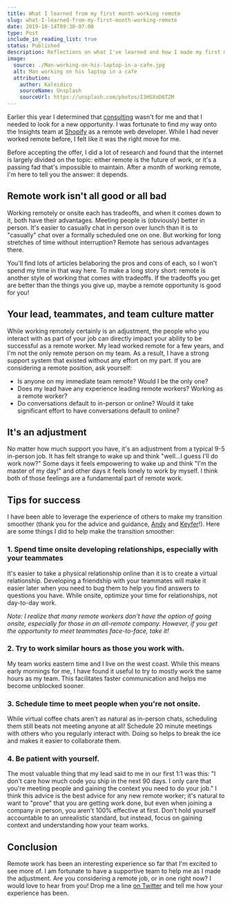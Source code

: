 ```yaml
---
title: What I learned from my first month working remote
slug: what-I-learned-from-my-first-month-working-remote
date: 2019-10-14T09:30-07:00
type: Post
include_in_reading_list: true
status: Published
description: Reflections on what I've learned and how I made my first month a success.
image:
  source: ./Man-working-on-his-laptop-in-a-cafe.jpg
  alt: Man working on his laptop in a cafe
  attribution:
    author: Kaleidico
    sourceName: Unsplash
    sourceUrl: https://unsplash.com/photos/I3HSXoD6TZM
---
```


Earlier this year I determined that [consulting][1] wasn't for me and that I needed to look for a new opportunity. I was fortunate to find my way onto the Insights team at [Shopify][2] as a remote web developer. While I had never worked remote before, I felt like it was the right move for me.

Before accepting the offer, I did a lot of research and found that the internet is largely divided on the topic: either remote is the future of work, or it's a passing fad that's impossible to maintain. After a month of working remote, I'm here to tell you the answer: it depends.

## Remote work isn't all good or all bad

Working remotely or onsite each has tradeoffs, and when it comes down to it, both have their advantages. Meeting people is (obviously) better in person. It's easier to casually chat in person over lunch than it is to "casually" chat over a formally scheduled one on one. But working for long stretches of time without interruption? Remote has serious advantages there.

You'll find lots of articles belaboring the pros and cons of each, so I won't spend my time in that way here. To make a long story short: remote is another style of working that comes with tradeoffs. If the tradeoffs you get are better than the things you give up, maybe a remote opportunity is good for you!

## Your lead, teammates, and team culture matter

While working remotely certainly is an adjustment, the people who you interact with as part of your job can directly impact your ability to be successful as a remote worker. My lead worked remote for a few years, and I'm not the only remote person on my team. As a result, I have a strong support system that existed without any effort on my part. If you are considering a remote position, ask yourself:

- Is anyone on my immediate team remote? Would I be the only one?
- Does my lead have any experience leading remote workers? Working as a remote worker?
- Do conversations default to in-person or online? Would it take significant effort to have conversations default to online?

## It's an adjustment

No matter how much support you have, it's an adjustment from a typical 9-5 in-person job. It has felt strange to wake up and think "well...I guess I'll do work now?" Some days it feels empowering to wake up and think "I'm the master of my day!" and other days it feels lonely to work by myself. I think both of those feelings are a fundamental part of remote work.

## Tips for success

I have been able to leverage the experience of others to make my transition smoother (thank you for the advice and guidance, [Andy][4] and [Keyfer][5]!). Here are some things I did to help make the transition smoother:

### 1. Spend time onsite developing relationships, especially with your teammates

It's easier to take a physical relationship online than it is to create a virtual relationship. Developing a friendship with your teammates will make it easier later when you need to bug them to help you find answers to questions you have. While onsite, optimize your time for relationships, not day-to-day work.

_Note: I realize that many remote workers don't have the option of going onsite, especially for those in an all-remote company. However, if you get the opportunity to meet teammates face-to-face, take it!_

### 2. Try to work similar hours as those you work with.

My team works eastern time and I live on the west coast. While this means early mornings for me, I have found it useful to try to mostly work the same hours as my team. This facilitates faster communication and helps me become unblocked sooner.

### 3. Schedule time to meet people when you're not onsite.

While virtual coffee chats aren't as natural as in-person chats, scheduling them still beats not meeting anyone at all! Schedule 20 minute meetings with others who you regularly interact with. Doing so helps to break the ice and makes it easier to collaborate them.

### 4. Be patient with yourself.

The most valuable thing that my lead said to me in our first 1:1 was this: "I don't care how much code you ship in the next 90 days. I only care that you're meeting people and gaining the context you need to do your job." I think this advice is the best advice for any new remote worker; it's natural to want to "prove" that you are getting work done, but even when joining a company in person, you aren't 100% effective at first. Don't hold yourself accountable to an unrealistic standard, but instead, focus on gaining context and understanding how your team works.

## Conclusion

Remote work has been an interesting experience so far that I'm excited to see more of. I am fortunate to have a supportive team to help me as I made the adjustment. Are you considering a remote job, or in one right now? I would love to hear from you! Drop me a line [on Twitter][3] and tell me how your experience has been.

[1]: https://parivedasolutions.com
[2]: https://shopify.com
[3]: https://twitter.com/thetrevorharmon
[4]: https://twitter.com/asmockler
[5]: https://twitter.com/keyfermath
